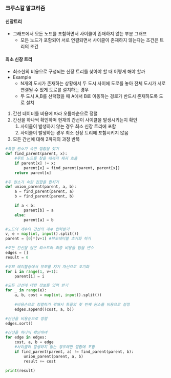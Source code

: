 ### 크루스칼 알고리즘

#### 신장트리
- 그래프에서 모든 노드를 포함하면서 사이클이 존재하지 않는 부분 그래프
  - 모든 노드가 포함되어 서로 연결되면서 사이클이 존재하지 않는다는 조건은 트리의 조건

#### 최소 신장 트리
- 최소한의 비용으로 구성되는 신장 트리를 찾아야 할 때 어떻게 해야 할까
- Example
  - N개의 도시가 존재하는 상황에서 두 도시 사이에 도로를 놓아 전체 도시가 서로 연결될 수 있게 도로를 설치하는 경우
  - 두 도시 A,B를 선택했을 때 A에서 B로 이동하는 경로가 반드시 존재하도록 도로 설치

1. 간선 데이터를 비용에 따라 오름차순으로 정렬
2. 간선을 하나씩 확인하며 현재의 간선이 사이클을 발생시키는지 확인
   1. 사이클이 발생하지 않는 경우 최소 신장 트리에 포함
   2. 사이클이 발생하는 경우 최소 신장 트리에 포함시키지 않음
3. 모든 간선에 대해 2까지의 과정 반복

```python
#특정 원소가 속한 집합을 찾기
def find_parent(parent, x):
    #루트 노드를 찾을 때까지 재귀 호출
    if parent[x] != x:
        parent[x] = find_parent(parent, parent[x])
    return parent[x]

#두 원소가 속한 집합을 합치기
def union_parent(parent, a, b):
    a = find_parent(parent, a)
    b = find_parent(parent, b)

    if a < b:
        parent[b] = a
    else:
        parent[a] = b

#노드의 개수와 간선의 개수 입력받기
v, e = map(int, input().split())
parent = [0]*(v+1) #부모테이블 초기화 하기

#모든 간선을 담은 리스트와 최종 비용을 담을 변수
edges = []
result = 0

#부모 테이블상에서 부모를 자기 자신으로 초기화
for i in range(1, v+1):
    parent[i] = i

#모든 간선에 대한 정보를 입력 받기
for _ in range(e):
    a, b, cost = map(int, input().split())
    
    #비용순으로 정렬하기 위해서 튜플의 첫 번째 원소를 비용으로 설정
    edges.append((cost, a, b))

#간선을 비용순으로 정렬
edges.sort()

#간선을 하나씩 확인하며
for edge in edges:
    cost, a, b = edge
    #사이클이 발생하지 않는 경우에만 집합에 포함
    if find_parent(parent, a) != find_parent(parent, b):
        union_parent(parent, a, b)
        result += cost

print(result)
```